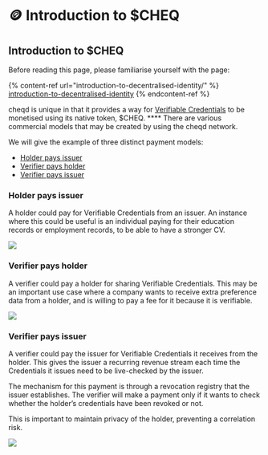 # 🪙 Introduction to $CHEQ

## Introduction to $CHEQ

Before reading this page, please familiarise yourself with the page:

{% content-ref url="introduction-to-decentralised-identity/" %}
[introduction-to-decentralised-identity](introduction-to-decentralised-identity/)
{% endcontent-ref %}

cheqd is unique in that it provides a way for [Verifiable Credentials](introduction-to-decentralised-identity/what-is-a-verifiable-credential-vc/) to be monetised using its native token, $CHEQ. **** There are various commercial models that may be created by using the cheqd network.&#x20;

We will give the example of three distinct payment models:

* [Holder pays issuer](introduction-to-usdcheq.md#holder-pays-issuer)
* [Verifier pays holder](introduction-to-usdcheq.md#verifier-pays-holder)
* [Verifier pays issuer](introduction-to-usdcheq.md#verifier-pays-issuer)

### Holder pays issuer

A holder could pay for Verifiable Credentials from an issuer. An instance where this could be useful is an individual paying for their education records or employment records, to be able to have a stronger CV.

![](https://lh3.googleusercontent.com/euY3r0VssdWaGaCVBY4VhtxyYVvFwYEUJ-XU4dn9wWej0C9MtIsvFpE-V\_zFDBkAUxCGeNvY4dlZeahtTxVaEKRaKS\_AEyHRj-QyVTNi0JjbYW\_ZUhj5c6l97-yqhAdZSa3YfMNF)

### **Verifier pays holder**

A verifier could pay a holder for sharing Verifiable Credentials. This may be an important use case where a company wants to receive extra preference data from a holder, and is willing to pay a fee for it because it is verifiable.

![](https://lh5.googleusercontent.com/f0Ibl2DwBUDVa0HHrTAKnY8cIzH37swhi6y25ouDfPJHvht0RjQKoRR22RRJkzfMV44PQmDA0Oej1dR4sQqjkmLVdrjaq6acC2tDhZpxH2IY3KUeLGnxnTpZAnF1ZiAnNdRvy-bt)

### **Verifier pays issuer**

A verifier could pay the issuer for Verifiable Credentials it receives from the holder. This gives the issuer a recurring revenue stream each time the Credentials it issues need to be live-checked by the issuer.&#x20;

The mechanism for this payment is through a revocation registry that the issuer establishes. The verifier will make a payment only if it wants to check whether the holder’s credentials have been revoked or not.&#x20;

This is important to maintain privacy of the holder, preventing a correlation risk.

![](https://lh3.googleusercontent.com/KQWeQAvWOB2luGzlLaPgmXqb4ChK2RV4084lJLCCq7E-Rb\_9v6ZyAgQb2RNoUWLKrL5D8Eg\_RIgQA62\_38q9AKTMqLfHYmQErN050Y-a27NVzznVJNqIX8DE2uKnmuuMJu4xmh92)
